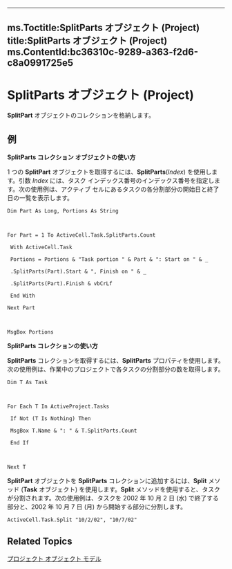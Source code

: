 

---
ms.Toctitle:SplitParts オブジェクト (Project)
title:SplitParts オブジェクト (Project)
ms.ContentId:bc36310c-9289-a363-f2d6-c8a0991725e5
---
# SplitParts オブジェクト (Project)




**SplitPart** オブジェクトのコレクションを格納します。

## 例
**SplitParts コレクション オブジェクトの使い方**



1 つの **SplitPart** オブジェクトを取得するには、**SplitParts**(*Index*) を使用します。引数 *Index* には、タスク インデックス番号のインデックス番号を指定します。次の使用例は、アクティブ セルにあるタスクの各分割部分の開始日と終了日の一覧を表示します。

```vba
Dim Part As Long, Portions As String 

 

For Part = 1 To ActiveCell.Task.SplitParts.Count 

 With ActiveCell.Task 

 Portions = Portions & "Task portion " & Part & ": Start on " & _ 

 .SplitParts(Part).Start & ", Finish on " & _ 

 .SplitParts(Part).Finish & vbCrLf 

 End With 

Next Part 

 

MsgBox Portions
```




**SplitParts コレクションの使い方**



**SplitParts** コレクションを取得するには、**SplitParts** プロパティを使用します。次の使用例は、作業中のプロジェクトで各タスクの分割部分の数を取得します。

```vba
Dim T As Task 

 

For Each T In ActiveProject.Tasks 

 If Not (T Is Nothing) Then 

 MsgBox T.Name & ": " & T.SplitParts.Count 

 End If 

 

Next T
```




**SplitPart** オブジェクトを **SplitParts** コレクションに追加するには、**Split** メソッド (**Task** オブジェクト) を使用します。**Split** メソッドを使用すると、タスクが分割されます。次の使用例は、タスクを 2002 年 10 月 2 日 (水) で終了する部分と、2002 年 10 月 7 日 (月) から開始する部分に分割します。

```vba
ActiveCell.Task.Split "10/2/02", "10/7/02"
```




## Related Topics

[プロジェクト オブジェクト モデル](900b167b-88ec-ea88-15b7-27bb90c22ac6.md)




